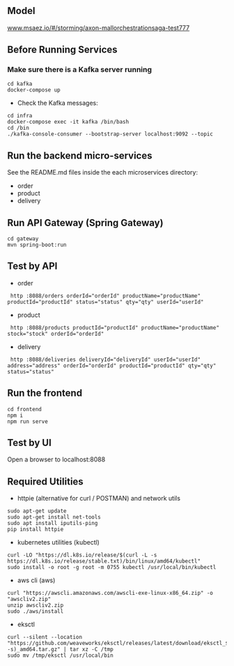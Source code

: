 # 

## Model
www.msaez.io/#/storming/axon-mallorchestrationsaga-test777

## Before Running Services
### Make sure there is a Kafka server running
```
cd kafka
docker-compose up
```
- Check the Kafka messages:
```
cd infra
docker-compose exec -it kafka /bin/bash
cd /bin
./kafka-console-consumer --bootstrap-server localhost:9092 --topic
```

## Run the backend micro-services
See the README.md files inside the each microservices directory:

- order
- product
- delivery


## Run API Gateway (Spring Gateway)
```
cd gateway
mvn spring-boot:run
```

## Test by API
- order
```
 http :8088/orders orderId="orderId" productName="productName" productId="productId" status="status" qty="qty" userId="userId" 
```
- product
```
 http :8088/products productId="productId" productName="productName" stock="stock" orderId="orderId" 
```
- delivery
```
 http :8088/deliveries deliveryId="deliveryId" userId="userId" address="address" orderId="orderId" productId="productId" qty="qty" status="status" 
```


## Run the frontend
```
cd frontend
npm i
npm run serve
```

## Test by UI
Open a browser to localhost:8088

## Required Utilities

- httpie (alternative for curl / POSTMAN) and network utils
```
sudo apt-get update
sudo apt-get install net-tools
sudo apt install iputils-ping
pip install httpie
```

- kubernetes utilities (kubectl)
```
curl -LO "https://dl.k8s.io/release/$(curl -L -s https://dl.k8s.io/release/stable.txt)/bin/linux/amd64/kubectl"
sudo install -o root -g root -m 0755 kubectl /usr/local/bin/kubectl
```

- aws cli (aws)
```
curl "https://awscli.amazonaws.com/awscli-exe-linux-x86_64.zip" -o "awscliv2.zip"
unzip awscliv2.zip
sudo ./aws/install
```

- eksctl 
```
curl --silent --location "https://github.com/weaveworks/eksctl/releases/latest/download/eksctl_$(uname -s)_amd64.tar.gz" | tar xz -C /tmp
sudo mv /tmp/eksctl /usr/local/bin
```

